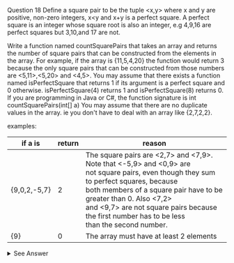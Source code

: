 Question 18
Define a square pair to be the tuple <x,y> where x and y are positive, non-zero integers,
x<y and x+y is a perfect square. A perfect square is an integer whose square root is also
an integer, e.g 4,9,16 are perfect squares but 3,10,and 17 are not.

Write a function named countSquarePairs that takes an array and returns the number of square
pairs that can be constructed from the elements in the array.
For example, if  the array is {11,5,4,20} the function would return 3 because the only square
pairs that can be constructed from those numbers are <5,11>,<5,20> and <4,5>.
You may assume that there exists a function named isPerfectSquare that returns 1 if
its argument is a perfect square and 0 otherwise. isPerfectSquare(4) returns 1 and
isPerfectSquare(8) returns 0.
If you are programming in Java or C#, the function signature is
int countSquarePairs(int[] a)
You may assume that there are no duplicate values in the array. ie you don't have to deal
with an array like {2,7,2,2}.

examples:

 if a is           | return | reason                                                                
-------------------|--------|-----------------------------------------------------------------------
 {9,0,2,-5,7}      | 2      | The square pairs are <2,7> and <7,9>. Note that <-5,9> and <0,9> are <br> not square pairs, even though they sum to perfect squares, because <br> both members of a square pair have to be greater than 0. Also <7,2> <br> and <9,7> are not square pairs because the first number has to be less <br> than the second number.                                               
 {9}               | 0      | The array must have at least 2 elements                               


<details>
<summary>See Answer</summary>

```ruby
 public static int countSquarePairs(int[] arr) {
    int count = 0;
    for (int i = 0; i < arr.length; i++) {
        if (arr[i] <= 0) {
            continue;
        }
        for (int j = i + 1; j < arr.length; j++) {
            if (arr[j] <= 0) {
                continue;
            }
            int sum = arr[i] + arr[j];
            int sqrt = (int) Math.sqrt(sum);
            if (sqrt * sqrt == sum) {
                count++;
            }
        }
    }
    return count;
}

```
 
 ### Explanation
 
 In this solution, we use nested for loops to check all possible pairs of elements in the input array arr. We skip any elements that are less than or equal to zero, since they cannot form a square pair. For each valid pair, we calculate the sum of the two elements and check if it is a perfect square using the Math.sqrt() method. If the sum is a perfect square, we increment the count by 1. Finally, the function returns the count after all the pairs have been checked.

</details>
